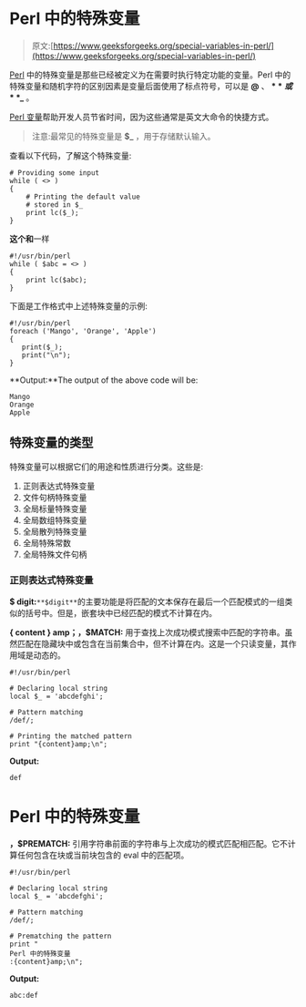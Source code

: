 # Perl 中的特殊变量

> 原文:[https://www.geeksforgeeks.org/special-variables-in-perl/](https://www.geeksforgeeks.org/special-variables-in-perl/)

[Perl](https://www.geeksforgeeks.org/introduction-to-perl/) 中的特殊变量是那些已经被定义为在需要时执行特定功能的变量。Perl 中的特殊变量和随机字符的区别因素是变量后面使用了标点符号，可以是 **@** 、 **$** 或 **%** 等，例如 **$_** 。

[Perl 变量](https://www.geeksforgeeks.org/perl-variables/)帮助开发人员节省时间，因为这些通常是英文大命令的快捷方式。

> 注意:最常见的特殊变量是 **$_** ，用于存储默认输入。

查看以下代码，了解这个特殊变量:

```
# Providing some input 
while ( <> ) 
{ 
    # Printing the default value 
    # stored in $_
    print lc($_); 
}
```

**这个和**一样

```
#!/usr/bin/perl
while ( $abc = <> ) 
{
    print lc($abc);
}
```

下面是工作格式中上述特殊变量的示例:

```
#!/usr/bin/perl
foreach ('Mango', 'Orange', 'Apple')
{
   print($_);
   print("\n");
}
```

**Output:**The output of the above code will be:

```
Mango
Orange
Apple

```

## 特殊变量的类型

特殊变量可以根据它们的用途和性质进行分类。这些是:

1.  正则表达式特殊变量
2.  文件句柄特殊变量
3.  全局标量特殊变量
4.  全局数组特殊变量
5.  全局散列特殊变量
6.  全局特殊常数
7.  全局特殊文件句柄

### 正则表达式特殊变量

**$ digit:**`**$digit**`的主要功能是将匹配的文本保存在最后一个匹配模式的一组类似的括号中。但是，嵌套块中已经匹配的模式不计算在内。

**{ content } amp；，$MATCH:** 用于查找上次成功模式搜索中匹配的字符串。虽然匹配在隐藏块中或包含在当前集合中，但不计算在内。这是一个只读变量，其作用域是动态的。

```
#!/usr/bin/perl

# Declaring local string
local $_ = 'abcdefghi';

# Pattern matching
/def/;

# Printing the matched pattern
print "{content}amp;\n";  
```

**Output:**

```
def

```

# **Perl 中的特殊变量**

**，$PREMATCH:** 引用字符串前面的字符串与上次成功的模式匹配相匹配。它不计算任何包含在块或当前块包含的 eval 中的匹配项。

```
#!/usr/bin/perl

# Declaring local string
local $_ = 'abcdefghi';

# Pattern matching
/def/;

# Prematching the pattern
print "
Perl 中的特殊变量
:{content}amp;\n";  
```

**Output:**

```
abc:def

```